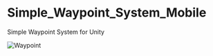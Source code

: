 # Simple_Waypoint_System_Mobile
Simple Waypoint System for Unity

![Waypoint](https://github.com/Alaa-AbuSarah/Simple_Waypoint_System_Mobile/assets/121944937/a73214da-803b-49ae-b1fc-c3766a4827ac)
